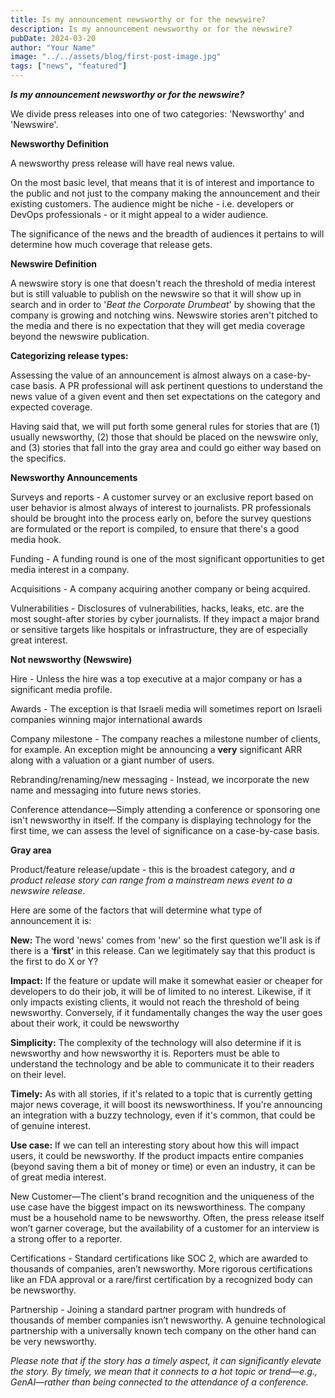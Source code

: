 ```yaml
---
title: Is my announcement newsworthy or for the newswire?
description: Is my announcement newsworthy or for the newswire?
pubDate: 2024-03-20
author: "Your Name"
image: "../../assets/blog/first-post-image.jpg"
tags: ["news", "featured"]
---
```

**_Is my announcement newsworthy or for the newswire?_**

We divide press releases into one of two categories: 'Newsworthy' and 'Newswire'. 

**Newsworthy Definition** 

A newsworthy press release will have real news value.

On the most basic level, that means that it is of interest and importance to the public and not just to the company making the announcement and their existing customers. The audience might be niche - i.e. developers or DevOps professionals - or it might appeal to a wider audience. 

The significance of the news and the breadth of audiences it pertains to will determine how much coverage that release gets. 

**Newswire Definition**

A newswire story is one that doesn't reach the threshold of media interest but is still valuable to publish on the newswire so that it will show up in search and in order to '_Beat the Corporate Drumbeat_' by showing that the company is growing and notching wins. Newswire stories aren't pitched to the media and there is no expectation that they will get media coverage beyond the newswire publication.  

**Categorizing release types:** 

Assessing the value of an announcement is almost always on a case-by-case basis. A PR professional will ask pertinent questions to understand the news value of a given event and then set expectations on the category and expected coverage. 

Having said that, we will put forth some general rules for stories that are (1) usually newsworthy, (2) those that should be placed on the newswire only, and (3) stories that fall into the gray area and could go either way based on the specifics. 

**Newsworthy Announcements** 

Surveys and reports - A customer survey or an exclusive report based on user behavior is almost always of interest to journalists. PR professionals should be brought into the process early on, before the survey questions are formulated or the report is compiled, to ensure that there's a good media hook. 

Funding - A funding round is one of the most significant opportunities to get media interest in a company. 

Acquisitions - A company acquiring another company or being acquired. 

Vulnerabilities - Disclosures of vulnerabilities, hacks, leaks, etc. are the most sought-after stories by cyber journalists. If they impact a major brand or sensitive targets like hospitals or infrastructure, they are of especially great interest. 

**Not newsworthy (Newswire)** 

Hire - Unless the hire was a top executive at a major company or has a significant media profile. 

Awards - The exception is that Israeli media will sometimes report on Israeli companies winning major international awards 

Company milestone - The company reaches a milestone number of clients, for example. An exception might be announcing a **very** significant ARR along with a valuation or a giant number of users. 

Rebranding/renaming/new messaging - Instead, we incorporate the new name and messaging into future news stories. 

Conference attendance—Simply attending a conference or sponsoring one isn't newsworthy in itself. If the company is displaying technology for the first time, we can assess the level of significance on a case-by-case basis. 

**Gray area** 

Product/feature release/update - this is the broadest category, and _a product release story can range from a mainstream news event to a newswire release_. 

Here are some of the factors that will determine what type of announcement it is: 

**New:** The word 'news' comes from 'new' so the first question we'll ask is if there is a ‘**first’** in this release. Can we legitimately say that this product is the first to do X or Y?

**Impact:** If the feature or update will make it somewhat easier or cheaper for developers to do their job, it will be of limited to no interest. Likewise, if it only impacts existing clients, it would not reach the threshold of being newsworthy. Conversely, if it fundamentally changes the way the user goes about their work, it could be newsworthy  

**Simplicity:** The complexity of the technology will also determine if it is newsworthy and how newsworthy it is. Reporters must be able to understand the technology and be able to communicate it to their readers on their level. 

**Timely:** As with all stories, if it's related to a topic that is currently getting major news coverage, it will boost its newsworthiness. If you're announcing an integration with a buzzy technology, even if it's common, that could be of genuine interest. 

**Use case:** If we can tell an interesting story about how this will impact users, it could be newsworthy. If the product impacts entire companies (beyond saving them a bit of money or time) or even an industry, it can be of great media interest. 

New Customer—The client's brand recognition and the uniqueness of the use case have the biggest impact on its newsworthiness. The company must be a household name to be newsworthy. Often, the press release itself won’t garner coverage, but the availability of a customer for an interview is a strong offer to a reporter.  

Certifications - Standard certifications like SOC 2, which are awarded to thousands of companies, aren’t newsworthy. More rigorous certifications like an FDA approval or a rare/first certification by a recognized body can be newsworthy.   

Partnership - Joining a standard partner program with hundreds of thousands of member companies isn’t newsworthy. A genuine technological partnership with a universally known tech company on the other hand can be very newsworthy. 

_Please note that if the story has a timely aspect, it can significantly elevate the story. By timely, we mean that it connects to a hot topic or trend—e.g., GenAI—rather than being connected to the attendance of a conference._ 
